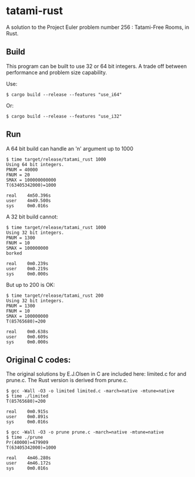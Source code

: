 # tatami-rust
A solution to the Project Euler problem number 256 : Tatami-Free Rooms, in Rust.

## Build

This program can be built to use 32 or 64 bit integers. A trade off between performance and problem size capability.

Use: 

    $ cargo build --release --features "use_i64"

Or:

    $ cargo build --release --features "use_i32"

## Run

A 64 bit build can handle an 'n' argument up to 1000

    $ time target/release/tatami_rust 1000
    Using 64 bit integers.
    PNUM = 40000
    FNUM = 20
    SMAX = 100000000000
    T(63405342000)=1000

    real    4m50.396s
    user    4m49.500s
    sys     0m0.016s

A 32 bit build cannot:

    $ time target/release/tatami_rust 1000
    Using 32 bit integers.
    PNUM = 1300
    FNUM = 10
    SMAX = 100000000
    borked

    real    0m0.239s
    user    0m0.219s
    sys     0m0.000s

But up to 200 is OK:

    $ time target/release/tatami_rust 200
    Using 32 bit integers.
    PNUM = 1300
    FNUM = 10
    SMAX = 100000000
    T(85765680)=200

    real    0m0.638s
    user    0m0.609s
    sys     0m0.000s

## Original C codes:

The original solutions by E.J.Olsen in C are included here: limited.c for and prune.c. The Rust version is derived from prune.c.

    $ gcc -Wall -O3 -o limited limited.c -march=native -mtune=native
    $ time ./limited
    T(85765680)=200

    real    0m0.915s
    user    0m0.891s
    sys     0m0.016s

    $ gcc -Wall -O3 -o prune prune.c -march=native -mtune=native
    $ time ./prune
    Pr(40000)=479909
    T(63405342000)=1000

    real    4m46.280s
    user    4m46.172s
    sys     0m0.016s




